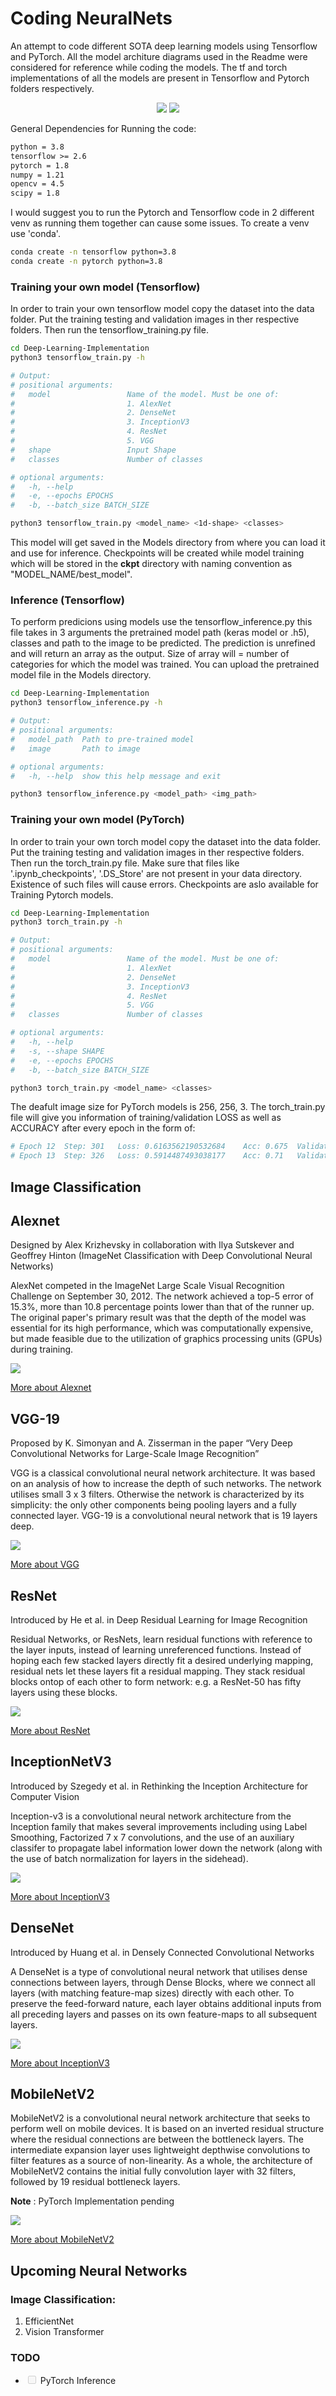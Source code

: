 # Coding NeuralNets

An attempt to code different SOTA deep learning models using Tensorflow and PyTorch. All the model architure diagrams used in the Readme were considered for reference while coding the models. The tf and torch implementations of all the models are present in Tensorflow and Pytorch folders respectively. 

<p align="center">
<img src="https://img.shields.io/badge/PyTorch-%23EE4C2C.svg?style=for-the-badge&logo=PyTorch&logoColor=white"/>
<img src="https://img.shields.io/badge/TensorFlow-FF6F00?style=for-the-badge&logo=tensorflow&logoColor=white"/>
</p>

General Dependencies for Running the code:

```md
python = 3.8
tensorflow >= 2.6
pytorch = 1.8
numpy = 1.21
opencv = 4.5
scipy = 1.8
```

I would suggest you to run the Pytorch and Tensorflow code in 2 different venv as running them together can cause some issues. To create a venv use 'conda'.

```sh
conda create -n tensorflow python=3.8
conda create -n pytorch python=3.8
```

### Training your own model (Tensorflow)

In order to train your own tensorflow model copy the dataset into the data folder. Put the training testing and validation images in ther respective folders. Then run the tensorflow_training.py file.

```sh
cd Deep-Learning-Implementation
python3 tensorflow_train.py -h

# Output:
# positional arguments:
#   model                 Name of the model. Must be one of: 
#                         1. AlexNet 
#                         2. DenseNet 
#                         3. InceptionV3 
#                         4. ResNet 
#                         5. VGG
#   shape                 Input Shape
#   classes               Number of classes

# optional arguments:
#   -h, --help  
#   -e, --epochs EPOCHS
#   -b, --batch_size BATCH_SIZE

python3 tensorflow_train.py <model_name> <1d-shape> <classes> 
```

This model will get saved in the Models directory from where you can load it and use for inference. Checkpoints will be created while model training which will be stored in the **ckpt** directory with naming convention as "MODEL_NAME/best_model".

### Inference (Tensorflow)

To perform predicions using models use the tensorflow_inference.py this file takes in 3 arguments the pretrained model path (keras model or .h5), classes and path to the image to be predicted. The prediction is unrefined and will return an array as the output. Size of array will = number of categories for which the model was trained. You can upload the pretrained model file in the Models directory.

```sh
cd Deep-Learning-Implementation
python3 tensorflow_inference.py -h

# Output:
# positional arguments:
#   model_path  Path to pre-trained model
#   image       Path to image

# optional arguments:
#   -h, --help  show this help message and exit

python3 tensorflow_inference.py <model_path> <img_path>
```

### Training your own model (PyTorch)

In order to train your own torch model copy the dataset into the data folder. Put the training testing and validation images in ther respective folders. Then run the torch_train.py file. Make sure that files like '.ipynb_checkpoints', '.DS_Store' are not present in your data directory. Existence of such files will cause errors. Checkpoints are aslo available for Training Pytorch models.

```sh
cd Deep-Learning-Implementation
python3 torch_train.py -h

# Output:
# positional arguments:
#   model                 Name of the model. Must be one of: 
#                         1. AlexNet 
#                         2. DenseNet 
#                         3. InceptionV3 
#                         4. ResNet 
#                         5. VGG
#   classes               Number of classes

# optional arguments:
#   -h, --help  
#   -s, --shape SHAPE
#   -e, --epochs EPOCHS
#   -b, --batch_size BATCH_SIZE

python3 torch_train.py <model_name> <classes> 
```

The deafult image size for PyTorch models is 256, 256, 3. The torch_train.py file will give you information of training/validation LOSS as well as ACCURACY after every epoch in the form of:

```py
# Epoch 12  Step: 301   Loss: 0.6163562190532684    Acc: 0.675  Validation Loss: 0.515474945306778  Val Acc: 0.75
# Epoch 13  Step: 326   Loss: 0.5914487493038177    Acc: 0.71   Validation Loss: 0.5022154450416565 Val Acc: 0.8125
```

## Image Classification

## Alexnet

Designed by Alex Krizhevsky in collaboration with Ilya Sutskever and Geoffrey Hinton (ImageNet Classification with Deep Convolutional Neural Networks)

AlexNet competed in the ImageNet Large Scale Visual Recognition Challenge on September 30, 2012. The network achieved a top-5 error of 15.3%, more than 10.8 percentage points lower than that of the runner up. The original paper's primary result was that the depth of the model was essential for its high performance, which was computationally expensive, but made feasible due to the utilization of graphics processing units (GPUs) during training.

<img src='Assets/AlexNet.png'/>

[More about Alexnet](https://paperswithcode.com/paper/imagenet-classification-with-deep)

## VGG-19

Proposed by K. Simonyan and A. Zisserman in the paper “Very Deep Convolutional Networks for Large-Scale Image Recognition”

VGG is a classical convolutional neural network architecture. It was based on an analysis of how to increase the depth of such networks. The network utilises small 3 x 3 filters. Otherwise the network is characterized by its simplicity: the only other components being pooling layers and a fully connected layer. VGG-19 is a convolutional neural network that is 19 layers deep.

<img src='Assets/VGG-19.png'/>

[More about VGG](https://paperswithcode.com/method/vgg)

## ResNet

Introduced by He et al. in Deep Residual Learning for Image Recognition

Residual Networks, or ResNets, learn residual functions with reference to the layer inputs, instead of learning unreferenced functions. Instead of hoping each few stacked layers directly fit a desired underlying mapping, residual nets let these layers fit a residual mapping. They stack residual blocks ontop of each other to form network: e.g. a ResNet-50 has fifty layers using these blocks.

<img src='Assets/ResNet.png'/>

[More about ResNet](https://paperswithcode.com/method/resnet)

## InceptionNetV3

Introduced by Szegedy et al. in Rethinking the Inception Architecture for Computer Vision

Inception-v3 is a convolutional neural network architecture from the Inception family that makes several improvements including using Label Smoothing, Factorized 7 x 7 convolutions, and the use of an auxiliary classifer to propagate label information lower down the network (along with the use of batch normalization for layers in the sidehead).

<img src="Assets/InceptionV3Architecture.png"/>

[More about InceptionV3](https://paperswithcode.com/method/inception-v3)

## DenseNet

Introduced by Huang et al. in Densely Connected Convolutional Networks

A DenseNet is a type of convolutional neural network that utilises dense connections between layers, through Dense Blocks, where we connect all layers (with matching feature-map sizes) directly with each other. To preserve the feed-forward nature, each layer obtains additional inputs from all preceding layers and passes on its own feature-maps to all subsequent layers.

<img src="Assets/DenseNet.png"/>

[More about InceptionV3](https://paperswithcode.com/method/densenet)

## MobileNetV2

MobileNetV2 is a convolutional neural network architecture that seeks to perform well on mobile devices. It is based on an inverted residual structure where the residual connections are between the bottleneck layers. The intermediate expansion layer uses lightweight depthwise convolutions to filter features as a source of non-linearity. As a whole, the architecture of MobileNetV2 contains the initial fully convolution layer with 32 filters, followed by 19 residual bottleneck layers.

**Note** : PyTorch Implementation pending

<img src="Assets/MobileNetV2.png"/>

[More about MobileNetV2](https://paperswithcode.com/method/mobilenetv2)

## Upcoming Neural Networks

### Image Classification:

1. EfficientNet
2. Vision Transformer

### TODO

- <input type="checkbox" disabled /> PyTorch Inference

